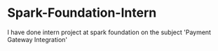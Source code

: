 # Spark-Foundation-Intern
I have done intern project at spark foundation on the subject 'Payment Gateway Integration'
